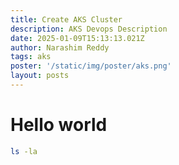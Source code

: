 ```yaml
---
title: Create AKS Cluster
description: AKS Devops Description
date: 2025-01-09T15:13:13.021Z
author: Narashim Reddy
tags: aks
poster: '/static/img/poster/aks.png'
layout: posts
---
```


# Hello world
```bash
ls -la
```